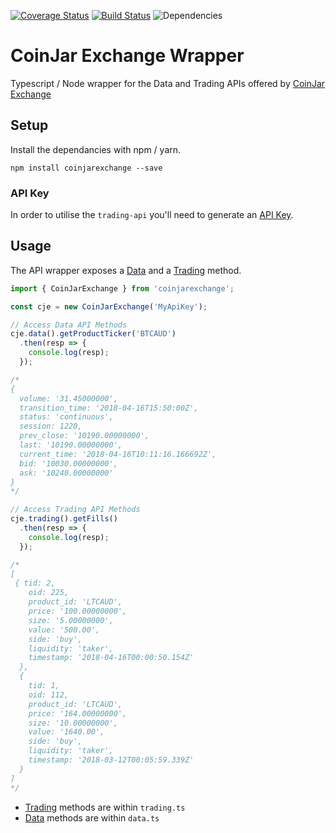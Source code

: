 [![Coverage Status](https://coveralls.io/repos/github/sketchthat/coinjarexchange/badge.svg?branch=master)](https://coveralls.io/github/sketchthat/coinjarexchange?branch=master) [![Build Status](https://travis-ci.org/sketchthat/coinjarexchange.svg?branch=master)](https://travis-ci.org/sketchthat/coinjarexchange)
![Dependencies](https://david-dm.org/sketchthat/coinjarexchange.svg)

# CoinJar Exchange Wrapper

Typescript / Node wrapper for the Data and Trading APIs offered by [CoinJar Exchange](https://exchange.coinjar.com)

## Setup

Install the dependancies with npm / yarn.

```
npm install coinjarexchange --save
```

### API Key

In order to utilise the `trading-api` you'll need to generate an [API Key](https://exchange.coinjar.com/api).

## Usage

The API wrapper exposes a [Data](https://docs.exchange.coinjar.com/data-api/) and a [Trading](https://docs.exchange.coinjar.com/trading-api/) method.

```typescript
import { CoinJarExchange } from 'coinjarexchange';

const cje = new CoinJarExchange('MyApiKey');

// Access Data API Methods
cje.data().getProductTicker('BTCAUD')
  .then(resp => {
    console.log(resp);
  });

/*
{
  volume: '31.45000000',
  transition_time: '2018-04-16T15:50:00Z',
  status: 'continuous',
  session: 1220,
  prev_close: '10190.00000000',
  last: '10190.00000000',
  current_time: '2018-04-16T10:11:16.166692Z',
  bid: '10030.00000000',
  ask: '10240.00000000'
}
*/

// Access Trading API Methods
cje.trading().getFills()
  .then(resp => {
    console.log(resp);
  });

/*
[
 { tid: 2,
    oid: 225,
    product_id: 'LTCAUD',
    price: '100.00000000',
    size: '5.00000000',
    value: '500.00',
    side: 'buy',
    liquidity: 'taker',
    timestamp: '2018-04-16T00:00:50.154Z'
  },
  {
    tid: 1,
    oid: 112,
    product_id: 'LTCAUD',
    price: '164.00000000',
    size: '10.00000000',
    value: '1640.00',
    side: 'buy',
    liquidity: 'taker',
    timestamp: '2018-03-12T00:05:59.339Z'
  }
]
*/
```

- [Trading](https://github.com/sketchthat/coinjarexchange/blob/master/src/trading.ts) methods are within `trading.ts`
- [Data](https://github.com/sketchthat/coinjarexchange/blob/master/src/data.ts) methods are within `data.ts`
